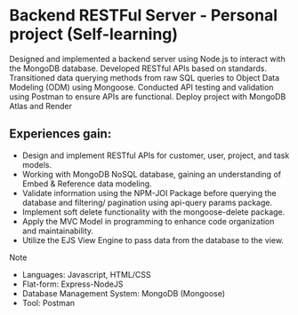 # Backend RESTFul Server - Personal project (Self-learning)
Designed and implemented a backend server using Node.js to interact with the MongoDB database. Developed RESTful APIs based on
standards. Transitioned data querying methods from raw SQL queries to Object Data Modeling (ODM) using Mongoose. Conducted API testing
and validation using Postman to ensure APIs are functional. Deploy project with MongoDB Atlas and Render 

## Experiences gain:
 + Design and implement RESTful APIs for customer, user, project, and task models.
 + Working with MongoDB NoSQL database, gaining an understanding of Embed & Reference data modeling.
 + Validate information using the NPM-JOI Package before querying the database and filtering/ pagination using api-query params package.
 + Implement soft delete functionality with the mongoose-delete package.
 + Apply the MVC Model in programming to enhance code organization and maintainability.
 + Utilize the EJS View Engine to pass data from the database to the view.
 
 > [!NOTE]
> + Languages: Javascript, HTML/CSS
> + Flat-form: Express-NodeJS
> + Database Management System: MongoDB (Mongoose)
> + Tool: Postman
